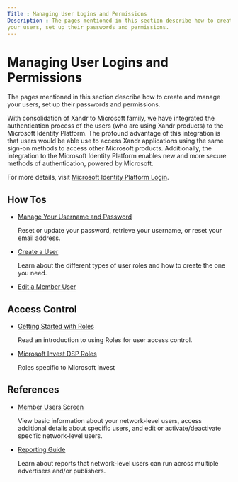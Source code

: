 ```yaml
---
Title : Managing User Logins and Permissions
Description : The pages mentioned in this section describe how to create and manage
your users, set up their passwords and permissions.
---
```



# Managing User Logins and Permissions



The pages mentioned in this section describe how to create and manage
your users, set up their passwords and permissions.

With consolidation of Xandr to Microsoft family, we have integrated the
authentication process of the users (who are using Xandr products) to
the Microsoft Identity Platform. The profound advantage of this
integration is that users would be able use to access Xandr applications
using the same sign-on methods to access other Microsoft products.
Additionally, the integration to the Microsoft Identity Platform enables
new and more secure methods of authentication, powered by Microsoft.

For more details, visit
<a href="microsoft-identity-platform-login.md" class="xref"
title="This document outlines an overview of authenticating users for Xandr Advertising Products using Microsoft Identity Platform.">Microsoft
Identity Platform Login</a>.



## How Tos



- <a href="manage-your-username-and-password.md" class="xref">Manage
  Your Username and Password</a>

  Reset or update your password, retrieve your username, or reset your
  email address.

- <a href="create-a-user.md" class="xref">Create a User</a>

  Learn about the different types of user roles and how to create the
  one you need.

- <a href="edit-a-network-user.md" class="xref">Edit a Member User</a>







## Access Control



- <a href="getting-started-with-roles.md" class="xref">Getting Started
  with Roles</a>

  Read an introduction to using Roles for user access control.

- <a href="xandr-invest-dsp-roles.md" class="xref">Microsoft Invest DSP
  Roles</a>

  Roles specific to Microsoft Invest







## References



- <a href="network-users-screen.md" class="xref">Member Users Screen</a>

  View basic information about your network-level users, access
  additional details about specific users, and edit or
  activate/deactivate specific network-level users.

- <a href="reporting-guide.md" class="xref">Reporting Guide</a>

  Learn about reports that network-level users can run across multiple
  advertisers and/or publishers.








